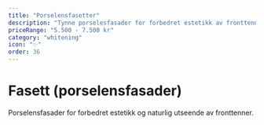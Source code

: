 ```yaml
---
title: "Porselensfasetter"
description: "Tynne porselesfasader for forbedret estetikk av fronttenner"
priceRange: "5.500 - 7.500 kr"
category: "whitening"
icon: "✨"
order: 36
---
```


# Fasett (porselensfasader)

Porselensfasader for forbedret estetikk og naturlig utseende av fronttenner.